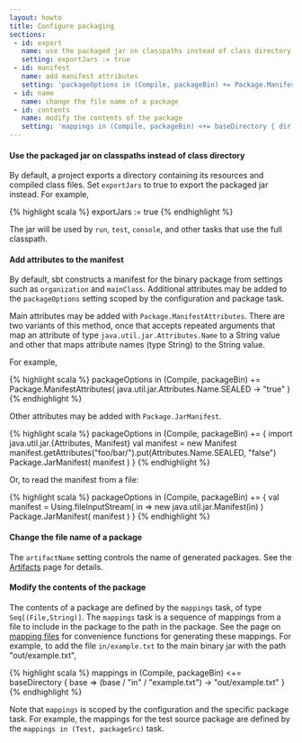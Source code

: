 ```yaml
---
layout: howto
title: Configure packaging
sections:
 - id: export
   name: use the packaged jar on classpaths instead of class directory
   setting: exportJars := true
 - id: manifest
   name: add manifest attributes
   setting: 'packageOptions in (Compile, packageBin) += Package.ManifestAttributes( Attributes.Name.SEALED -> "true" )'
 - id: name
   name: change the file name of a package
 - id: contents
   name: modify the contents of the package
   setting: 'mappings in (Compile, packageBin) <+= baseDirectory { dir => ( dir / "example.txt") -> "out/example.txt" }'
---
```


[mapping files]: https://sbtwiki.backchat.io/Mapping-Files
[Artifacts]: https://sbtwiki.backchat.io/Artifacts

<h4 id="export">Use the packaged jar on classpaths instead of class directory</h4>

By default, a project exports a directory containing its resources and compiled class files.  Set `exportJars` to true to export the packaged jar instead.  For example,

{% highlight scala %}
exportJars := true
{% endhighlight %}

The jar will be used by `run`, `test`, `console`, and other tasks that use the full classpath.

<h4 id="manifest">Add attributes to the manifest</h4>

By default, sbt constructs a manifest for the binary package from settings such as `organization` and `mainClass`.  Additional attributes may be added to the `packageOptions` setting scoped by the configuration and package task.

Main attributes may be added with `Package.ManifestAttributes`.  There are two variants of this method, once that accepts repeated arguments that map an attribute of type `java.util.jar.Attributes.Name` to a String value and other that maps attribute names (type String) to the String value.  

For example,

{% highlight scala %}
packageOptions in (Compile, packageBin) += 
    Package.ManifestAttributes( java.util.jar.Attributes.Name.SEALED -> "true" )
{% endhighlight %}

Other attributes may be added with `Package.JarManifest`.

{% highlight scala %}
packageOptions in (Compile, packageBin) +=  {
    import java.util.jar.{Attributes, Manifest}
    val manifest = new Manifest
    manifest.getAttributes("foo/bar/").put(Attributes.Name.SEALED, "false")
    Package.JarManifest( manifest )
}
{% endhighlight %}

Or, to read the manifest from a file:

{% highlight scala %}
packageOptions in (Compile, packageBin) +=  {
    val manifest = Using.fileInputStream( in => new java.util.jar.Manifest(in) )
    Package.JarManifest( manifest )
}
{% endhighlight %}

<h4 id="name">Change the file name of a package</h4>

The `artifactName` setting controls the name of generated packages.  See the [Artifacts] page for details.

<h4 id="contents">Modify the contents of the package</h4>

The contents of a package are defined by the `mappings` task, of type `Seq[(File,String)]`.  The `mappings` task is a sequence of mappings from a file to include in the package to the path in the package.  See the page on [mapping files] for convenience functions for generating these mappings.  For example, to add the file `in/example.txt` to the main binary jar with the path "out/example.txt",

{% highlight scala %}
mappings in (Compile, packageBin) <+= baseDirectory { base =>
   (base / "in" / "example.txt") -> "out/example.txt"
}
{% endhighlight %}

Note that `mappings` is scoped by the configuration and the specific package task.  For example, the mappings for the test source package are defined by the `mappings in (Test, packageSrc)` task.
